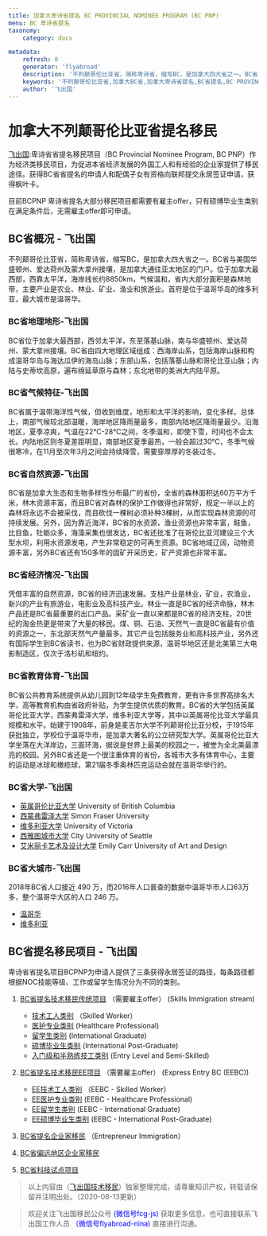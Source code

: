 ```yaml
---
title: 加拿大卑诗省提名 BC PROVINCIAL NOMINEE PROGRAM (BC PNP)
menu: BC 卑诗省提名
taxonomy:
    category: docs

metadata:
    refresh: 0
    generator: 'flyabroad'
    description: '不列颠哥伦比亚省，简称卑诗省，缩写BC，是加拿大四大省之一。BC省与美国华盛顿州、爱达荷州及蒙大拿州接壤，是加拿大通往亚太地区的门户。位于加拿大最西部，西靠太平洋，海岸线长约8850km，气候温和，省内大部分面积是森林地带，主要产业是农业、林业、矿业、渔业和旅游业。首府是位于温哥华岛的维多利亚，最大城市是温哥华。卑诗省省提名项目BCPNP为申请人提供了三条获得永居签证的路径，每条路径都根据NOC技能等级、工作或留学生情况分为不同的类别。'
    keywords: '不列颠哥伦比亚省,加拿大BC省,加拿大卑诗省提名,BC省提名,BC PROVINCIAL NOMINEE PROGRAM,BC PNP'
    author: '飞出国'
---
```


# 加拿大不列颠哥伦比亚省提名移民

[飞出国](/home):卑诗省省提名移民项目（BC Provincial Nominee Program, BC PNP）作为经济类移民项目，为促进本省经济发展的外国工人和有经验的企业家提供了移民途径。获得BC省省提名的申请人和配偶子女有资格向联邦提交永居签证申请，获得枫叶卡。

目前BCPNP 卑诗省提名大部分移民项目都需要有雇主offer，只有硕博毕业生类别在满足条件后，无需雇主offer即可申请。

## BC省概况 - 飞出国

不列颠哥伦比亚省，简称卑诗省，缩写BC，是加拿大四大省之一。BC省与美国华盛顿州、爱达荷州及蒙大拿州接壤，是加拿大通往亚太地区的门户。位于加拿大最西部，西靠太平洋，海岸线长约8850km，气候温和，省内大部分面积是森林地带，主要产业是农业、林业、矿业、渔业和旅游业。首府是位于温哥华岛的维多利亚，最大城市是温哥华。

### BC省地理地形-飞出国

BC省位于加拿大最西部，西邻太平洋，东至落基山脉，南与华盛顿州、爱达荷州、蒙大拿州接壤。BC省由四大地理区域组成：西海岸山系，包括海岸山脉和构成温哥华岛与海达瓜伊的海岛山脉；东部山系，包括落基山脉和哥伦比亚山脉；内陆与史蒂坎高原，遍布绵延草原与森林；东北地带的美洲大内陆平原。

### BC省气候特征-飞出国

BC省属于温带海洋性气候，但收到维度，地形和太平洋的影响，变化多样。总体上，南部气候较北部温暖，海岸地区降雨量最多，南部内陆地区降雨量最少。沿海地区，夏季凉爽，气温在22℃-28℃之间，冬季温和，即使下雪，时间也不会太长。内陆地区则冬夏差距明显，南部地区夏季最热，一般会超过30℃，冬季气候很寒冷，在11月至次年3月之间会持续降雪，需要穿厚厚的冬装过冬。

### BC省自然资源-飞出国

BC省是加拿大生态和生物多样性分布最广的省份，全省的森林面积达60万平方千米，林木资源丰富，而且BC省对森林的保护工作做得也非常好，规定一半以上的森林将永远不会被采伐，而且砍伐一棵树必须补种3棵树，从而实现森林资源的可持续发展。另外，因为靠近海洋，BC省的水资源，渔业资源也非常丰富，鲑鱼，比目鱼，牡蛎众多，海藻采集也很发达，BC省还批准了在哥伦比亚河建设三个大型水坝，利用水资源发电，产生非常稳定的可再生资源。BC省地域辽阔，动物资源丰富，另外BC省还有150多年的固矿开采历史，矿产资源也非常丰富。

### BC省经济情况-飞出国

凭借丰富的自然资源，BC省的经济迅速发展。支柱产业是林业，矿业，农渔业，新兴的产业有旅游业，电影业及高科技产业。林业一直是BC省的经济命脉，林木产品还是BC省最重要的出口产品。采矿业一直以来都是BC省的经济支柱，20世纪的淘金热更是带来了大量的移民。煤、铜、石油、天然气一直是BC省最有价值的资源之一，东北部天然气产量最多。其它产业包括服务业和高科技产业，另外还有国际学生到BC省读书，也为BC省财政提供来源，温哥华地区还是北美第三大电影制造区，仅次于洛杉矶和纽约。

### BC省教育体育-飞出国

BC省公共教育系统提供从幼儿园到12年级学生免费教育，更有许多世界高排名大学，高等教育机构由省政府补贴，为学生提供优质的教育。BC省的大学包括英属哥伦比亚大学，西蒙弗雷泽大学，维多利亚大学等，其中以英属哥伦比亚大学最具规模和水平。始建于1908年，前身是麦吉尔大学不列颠哥伦比亚分校，于1915年获批独立，学校位于温哥华市，是加拿大著名的公立研究型大学。英属哥伦比亚大学坐落在大洋岸边，三面环海，据说是世界上最美的校园之一，被誉为全北美最漂亮的校园。另外BC省还是一个很注重体育的省份，各城市大多有体育中心，主要的运动是冰球和橄榄球，第21届冬季奥林匹克运动会就在温哥华举行的。

### BC省大学-飞出国

* [英属哥伦比亚大学] University of British Columbia
* [西蒙弗雷泽大学] Simon Fraser University
* [维多利亚大学] University of Victoria 
* [西雅图城市大学] City University of Seattle
* [艾米丽卡艺术及设计大学] Emily Carr University of Art and Design

### BC省大城市-飞出国

2018年BC省人口接近 490 万，而2016年人口普查的数据中温哥华市人口63万多，整个温哥华大区的人口 246 万。

* [温哥华]
* [维多利亚]

## BC省提名移民项目 - 飞出国

卑诗省省提名项目BCPNP为申请人提供了三条获得永居签证的路径，每条路径都根据NOC技能等级、工作或留学生情况分为不同的类别。

1. [BC省提名技术移民传统项目](/ca/bc/bcpnp-si) （需要雇主offer） (Skills Immigration stream)
    * [技术工人类别](/ca/bc/bcpnp-si/bcpnp-skilled-worker) （Skilled Worker）
    * [医护专业类别](/ca/bc/bcpnp-si/bcpnp-health-care-professional)  (Healthcare Professional)
    * [留学生类别](/ca/bc/bcpnp-si/bcpnp-international-graduate)  (International Graduate) 
    * [硕博毕业生类别](/ca/bc/bcpnp-si/bcpnp-international-post-graduate)
     (International Post-Graduate) 
    * [入门级和半熟练技工类别](/ca/bc/bcpnp-si/bcpnp-entre-level-and-semi-skilled)  (Entry Level and Semi-Skilled)

2. [BC省提名技术移民EE项目](/ca/bc/bcpnp-ee) （需要雇主offer） (Express Entry BC (EEBC))
    * [EE技术工人类别](/ca/bc/bcpnp-ee/eebc-skilled-worker) （EEBC - Skilled Worker）
    * [EE医护专业类别](/ca/bc/bcpnp-ee/eebc-health-care-professional)  (EEBC - Healthcare Professional) 
    * [EE留学生类别](/ca/bc/bcpnp-ee/eebc-international-graduate)  (EEBC - International Graduate)
    * [EE硕博毕业生类别](/ca/bc/bcpnp-ee/eebc-international-post-graduate)  (EEBC - International Post-Graduate) 

3. [BC省提名企业家移民](/ca/bc/bcpnp-entrepreneur-immigration-program) （Entrepreneur Immigration）
4. [BC省偏远地区企业家移民](/ca/bc/bcpnp-ei-pilot)
5. [BC省科技试点项目](/ca/bc/bcpnp-tech-pilot)

> 以上内容由（[飞出国技术移民](http://js.flyabroad.com.hk)）独家整理完成，请尊重知识产权，转载请保留并注明出处。（2020-08-13更新）

> 欢迎关注飞出国移民公众号 <font color=Blue>(微信号fcg-js)</font> 获取更多信息，也可直接联系飞出国工作人员 <font color=Blue>（微信号flyabroad-nina)</font> 直接进行沟通。

[英属哥伦比亚大学]:/ca/bc/ubc
[University of British Columbia]:/ca/bc/ubc
[西蒙弗雷泽大学]:/ca/bc/sfu
[Simon Fraser University]:/ca/bc/sfu
[维多利亚大学]:/ca/bc/uvic
[University of Victoria]:/ca/bc/uvic
[西雅图城市大学]:/ca/bc/cityu
[City University of Seattle]:/ca/bc/cityu
[艾米丽卡艺术及设计大学]:/ca/bc/ecuad
[不列颠哥伦比亚省]:/ca/bc
[British Columbia]:/ca/bc
[温哥华]:/ca/bc/Vancouver
[Vancouver]:/ca/bc/Vancouver
[维多利亚]:/ca/bc/Victoria
[Victoria]:/ca/bc/Victoria
[BCPNP]:/ca/bc/BCPNP